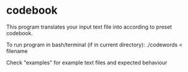 # codebook
This program translates your input text file into according to preset codebook.

To run program in bash/terminal (if in current directory):
    ./codewords < filename

Check "examples" for example text files and expected behaviour
